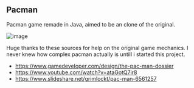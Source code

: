## Pacman
Pacman game remade in Java, aimed to be an clone of the original. 

![image](https://github.com/ethanmartin223/Pacman/assets/80828278/e4ff0b5b-a2fe-484a-804c-cd3b2330bebd)

Huge thanks to these sources for help on the original game mechanics. I never knew how complex pacman actually is untill i started this project.
 * https://www.gamedeveloper.com/design/the-pac-man-dossier
 * https://www.youtube.com/watch?v=ataGotQ7ir8
 * https://www.slideshare.net/grimlockt/pac-man-6561257
 

